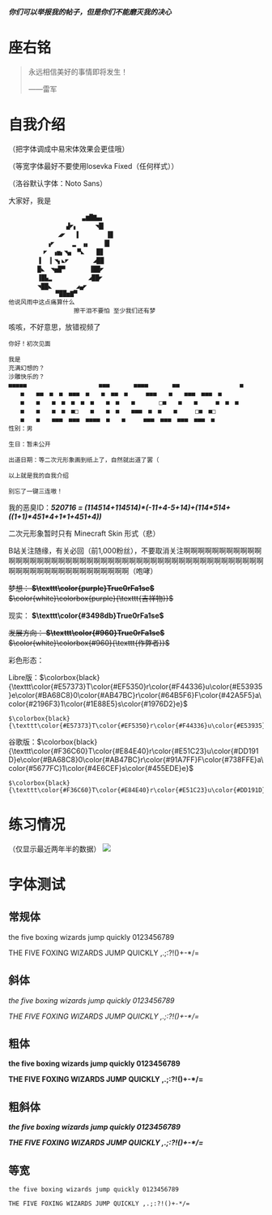 ***你们可以举报我的帖子，但是你们不能磨灭我的决心***

# 座右铭

> 永远相信美好的事情即将发生！
>
> ——雷军

# 自我介绍

（把字体调成中易宋体效果会更佳哦）

（等宽字体最好不要使用Iosevka Fixed（任何样式））

（洛谷默认字体：Noto Sans）

大家好，我是
```
		       　  　▃▆█▇▄▖
		　 　 　 ▟◤▖　　　◥█▎
		   　 ◢◤　 ▐　　　 　▐▉
		　 ▗◤　　　▂　▗▖　　▕█▎
		　◤　▗▅▖◥▄　▀◣　　█▊
		▐　▕▎◥▖◣◤　　　　◢██
		█◣　◥▅█▀　　　　▐██◤
		▐█▙▂　　     　◢██◤
		◥██◣　　　　◢▄◤
		     ▀██▅▇▀
他说风雨中这点痛算什么
                  擦干泪不要怕 至少我们还有梦
```
咳咳，不好意思，放错视频了



```
你好！初次见面

我是
充满幻想的？
沙雕快乐的？
■■■■■　　　　　　　　　　　　■■■　　　　■■■■　　　　■■　　　　　　　　　　■ 
　　■　　■■　■　■　■■■　■　　■　■■　■　　　■■■　　■　　■■■　■■■　■ 
　　■　　■　　■　■　■　■　■　　■　■　　■　　　　□■　　■　　■　　　■　■　■ 
　　■　　■　　■　■　■□　　■　　■　■　　■■■　■　■　　■　　　□■　■□　　　 
　　■　　■　　■■■　■■■　■■■■　■　　■　　　■■■　■■■　■■■　■■■　■ 
性别：男

生日：暂未公开

出道日期：等二次元形象画到纸上了，自然就出道了罢（

以上就是我的自我介绍

别忘了一键三连嗷！
```
我的恶臭ID：***520716 = (114514+114514)\*(-11+4-5+14)+(114\*514+((1+1)\*451\*4+1\*1+451+4))***

二次元形象暂时只有 Minecraft Skin 形式（悲）

B站关注随缘，有关必回（前1,000粉丝），不要取消关注啊啊啊啊啊啊啊啊啊啊啊啊啊啊啊啊啊啊啊啊啊啊啊啊啊啊啊啊啊啊啊啊啊啊啊啊啊啊啊啊啊啊啊啊啊啊啊啊啊啊啊啊啊啊啊啊啊啊啊啊啊啊啊啊（咆哮）

~~梦想： **$\texttt\color{purple}True0rFa1se$** $\color{white}\colorbox{purple}{\texttt{吉祥物}}$~~

现实： **$\texttt\color{#3498db}True0rFa1se$**

~~发展方向： **$\texttt\color{#960}True0rFa1se$** $\color{white}\colorbox{#960}{\texttt{作弊者}}$~~

彩色形态：

Libre版：$\colorbox{black}{\texttt\color{#E57373}T\color{#EF5350}r\color{#F44336}u\color{#E53935}e\color{#BA68C8}0\color{#AB47BC}r\color{#64B5F6}F\color{#42A5F5}a\color{#2196F3}1\color{#1E88E5}s\color{#1976D2}e}$
```text
$\colorbox{black}{\texttt\color{#E57373}T\color{#EF5350}r\color{#F44336}u\color{#E53935}e\color{#BA68C8}0\color{#AB47BC}r\color{#64B5F6}F\color{#42A5F5}a\color{#2196F3}1\color{#1E88E5}s\color{#1976D2}e}$
```
谷歌版：$\colorbox{black}{\texttt\color{#F36C60}T\color{#E84E40}r\color{#E51C23}u\color{#DD191D}e\color{#BA68C8}0\color{#AB47BC}r\color{#91A7FF}F\color{#738FFE}a\color{#5677FC}1\color{#4E6CEF}s\color{#455EDE}e}$
```text
$\colorbox{black}{\texttt\color{#F36C60}T\color{#E84E40}r\color{#E51C23}u\color{#DD191D}e\color{#BA68C8}0\color{#AB47BC}r\color{#91A7FF}F\color{#738FFE}a\color{#5677FC}1\color{#4E6CEF}s\color{#455EDE}e}$
```
# 练习情况
（仅显示最近两年半的数据）
![](https://luogu.wao3.cn/api/practice?id=520716&dark_mode=true&card_width=850)

# 字体测试

## 常规体

the five boxing wizards jump quickly 0123456789

THE FIVE FOXING WIZARDS JUMP QUICKLY ,.;:?!()+-\*/=

## 斜体

*the five boxing wizards jump quickly 0123456789*

*THE FIVE FOXING WIZARDS JUMP QUICKLY ,.;:?!()+-\*/=*

## 粗体

**the five boxing wizards jump quickly 0123456789**

**THE FIVE FOXING WIZARDS JUMP QUICKLY ,.;:?!()+-\*/=**

## 粗斜体

***the five boxing wizards jump quickly 0123456789***

***THE FIVE FOXING WIZARDS JUMP QUICKLY ,.;:?!()+-\*/=***

## 等宽

```text
the five boxing wizards jump quickly 0123456789

THE FIVE FOXING WIZARDS JUMP QUICKLY ,.;:?!()+-*/=
```
